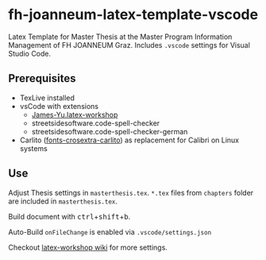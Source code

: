# fh-joanneum-latex-template-vscode
Latex Template for Master Thesis at the Master Program Information Management of FH JOANNEUM Graz. Includes `.vscode` settings for Visual Studio Code.
## Prerequisites
- TexLive installed
- vsCode with extensions
  - [James-Yu.latex-workshop](https://github.com/James-Yu/LaTeX-Workshop)
  - streetsidesoftware.code-spell-checker
  - streetsidesoftware.code-spell-checker-german
- Carlito ([fonts-crosextra-carlito](https://packages.debian.org/stable/fonts/fonts-crosextra-carlito)) as replacement for Calibri on Linux systems

## Use
Adjust Thesis settings in `masterthesis.tex`. `*.tex` files from `chapters` folder are included in `masterthesis.tex`.

Build document with <kbd>ctrl</kbd>+<kbd>shift</kbd>+<kbd>b</kbd>.

Auto-Build `onFileChange` is enabled via `.vscode/settings.json`

Checkout [latex-workshop wiki](https://github.com/James-Yu/LaTeX-Workshop/wiki) for more settings.


